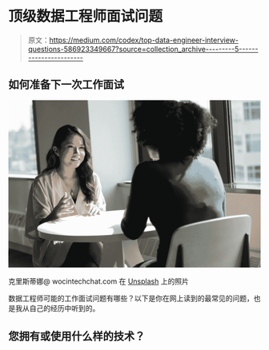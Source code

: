 # 顶级数据工程师面试问题

> 原文：<https://medium.com/codex/top-data-engineer-interview-questions-586923349667?source=collection_archive---------5----------------------->

## 如何准备下一次工作面试

![](img/454c960df2aabb5536279cdc3144c054.png)

克里斯蒂娜@ wocintechchat.com 在 [Unsplash](https://unsplash.com/s/photos/interview?utm_source=unsplash&utm_medium=referral&utm_content=creditCopyText) 上的照片

数据工程师可能的工作面试问题有哪些？以下是你在网上读到的最常见的问题，也是我从自己的经历中听到的。

## 您拥有或使用什么样的技术？